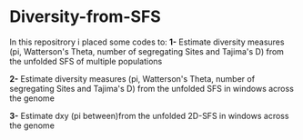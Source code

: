 # Diversity-from-SFS

In this repositrory i placed some codes to: 
**1-** Estimate diversity measures (pi, Watterson's Theta, number of segregating Sites and Tajima's D) from the unfolded SFS of multiple populations 

**2-** Estimate diversity measures (pi, Watterson's Theta, number of segregating Sites and Tajima's D) from the unfolded SFS in windows across the genome

**3-** Estimate dxy (pi between)from the unfolded 2D-SFS in windows across the genome
